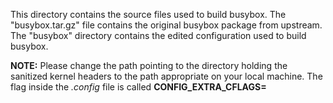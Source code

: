 This directory contains the source files used to build busybox.
The "busybox.tar.gz" file contains the original busybox package from upstream.
The "busybox" directory contains the edited configuration used to build busybox.

**NOTE:** Please change the path pointing to the directory holding the sanitized kernel
headers to the path appropriate on your local machine. 
The flag inside the *.config* file is called **CONFIG_EXTRA_CFLAGS=**
